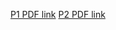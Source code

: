 [P1 PDF link](https://ena.etsmtl.ca/pluginfile.php/1446790/mod_resource/content/50/MAT_144_P1_mai_2022.pdf)
[P2 PDF link](https://ena.etsmtl.ca/pluginfile.php/967710/mod_resource/content/49/Partie_2_fevrier_2022.pdf)